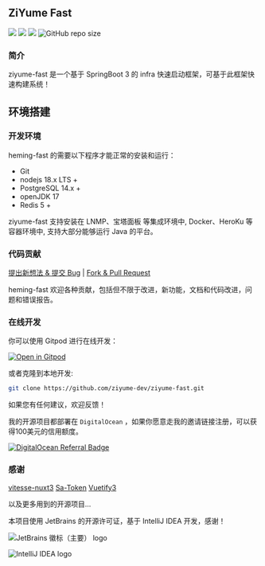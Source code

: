 ## ZiYume Fast

[![](https://img.shields.io/badge/%E5%BC%80%E5%8F%91%E8%BF%9B%E5%BA%A6-%E5%BC%80%E5%8F%91%E4%B8%AD-brightgreen?style=flat-square)]() [![](https://img.shields.io/badge/license-MIT-green?style=flat-square)](https://github.com/ziyume-dev/ziyume-fast/blob/main/LICENSE) [![](https://img.shields.io/badge/release-v1.0.0-orange?style=flat-square)]() ![GitHub repo size](https://img.shields.io/github/repo-size/ziyume-dev/ziyume-fast?style=flat-square&color=328657)

### 简介

ziyume-fast 是一个基于 SpringBoot 3 的 infra 快速启动框架，可基于此框架快速构建系统！

## 环境搭建

### 开发环境

heming-fast 的需要以下程序才能正常的安装和运行：

- Git
- nodejs 18.x LTS +
- PostgreSQL 14.x +
- openJDK 17
- Redis 5 +

ziyume-fast 支持安装在 LNMP、宝塔面板 等集成环境中, Docker、HeroKu 等容器环境中, 支持大部分能够运行 Java 的平台。

### 代码贡献

[提出新想法 & 提交 Bug](https://github.com/ziyume-dev/ziyume-fast/issues/new) | [Fork & Pull Request](https://github.com/ziyume-dev/ziyume-fast/fork)

heming-fast 欢迎各种贡献，包括但不限于改进，新功能，文档和代码改进，问题和错误报告。

### 在线开发

你可以使用 Gitpod 进行在线开发：

<p><a href="https://gitpod.io/#https://github.com/ziyume-dev/ziyume-fast" rel="nofollow"><img src="https://camo.githubusercontent.com/1eb1ddfea6092593649f0117f7262ffa8fbd3017/68747470733a2f2f676974706f642e696f2f627574746f6e2f6f70656e2d696e2d676974706f642e737667" alt="Open in Gitpod" data-canonical-src="https://gitpod.io/button/open-in-gitpod.svg" style="max-width:100%;"></a></p>

或者克隆到本地开发:

```bash
git clone https://github.com/ziyume-dev/ziyume-fast.git
```

如果您有任何建议，欢迎反馈！

我的开源项目都部署在 `DigitalOcean` ，如果你愿意走我的邀请链接注册，可以获得100美元的信用额度。

<a href="https://www.digitalocean.com/?refcode=6841be7284cc&utm_campaign=Referral_Invite&utm_medium=Referral_Program&utm_source=badge"><img src="https://web-platforms.sfo2.cdn.digitaloceanspaces.com/WWW/Badge%201.svg" alt="DigitalOcean Referral Badge" /></a>

### 感谢

[vitesse-nuxt3](https://github.com/antfu/vitesse-nuxt3)
[Sa-Token](https://github.com/dromara/Sa-Token)
[Vuetify3](https://github.com/vuetifyjs/vuetify)

以及更多用到的开源项目...

本项目使用 JetBrains 的开源许可证，基于 IntelliJ IDEA 开发，感谢！

![JetBrains 徽标（主要） logo](https://resources.jetbrains.com/storage/products/company/brand/logos/jb_beam.svg)

![IntelliJ IDEA logo](https://resources.jetbrains.com/storage/products/company/brand/logos/IntelliJ_IDEA.svg)
